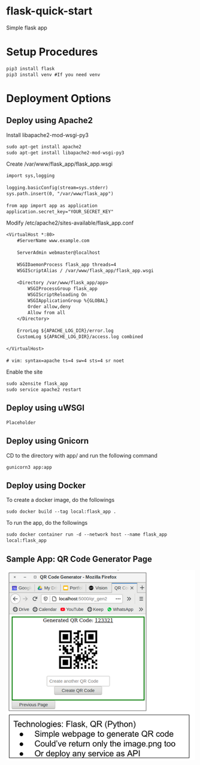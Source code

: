 # flask-quick-start
Simple flask app

# Setup Procedures
```
pip3 install flask
pip3 install venv #If you need venv
```
# Deployment Options

## Deploy using Apache2
Install libapache2-mod-wsgi-py3
```
sudo apt-get install apache2
sudo apt-get install libapache2-mod-wsgi-py3
```

Create /var/www/flask_app/flask_app.wsgi
```
import sys,logging

logging.basicConfig(stream=sys.stderr)
sys.path.insert(0, "/var/www/flask_app")

from app import app as application
application.secret_key="YOUR_SECRET_KEY"
```

Modify /etc/apache2/sites-available/flask_app.conf
```
<VirtualHost *:80>
	#ServerName www.example.com

	ServerAdmin webmaster@localhost

	WSGIDaemonProcess flask_app threads=4
	WSGIScriptAlias / /var/www/flask_app/flask_app.wsgi

	<Directory /var/www/flask_app/app>
        WSGIProcessGroup flask_app
        WSGIScriptReloading On
        WSGIApplicationGroup %{GLOBAL}
		Order allow,deny
		Allow from all
	</Directory>

	ErrorLog ${APACHE_LOG_DIR}/error.log
	CustomLog ${APACHE_LOG_DIR}/access.log combined

</VirtualHost>

# vim: syntax=apache ts=4 sw=4 sts=4 sr noet
```

Enable the site
```
sudo a2ensite flask_app
sudo service apache2 restart
```

## Deploy using uWSGI
```
Placeholder
```

## Deploy using Gnicorn
CD to the directory with app/ and run the following command
```
gunicorn3 app:app
```

## Deploy using Docker
To create a docker image, do the followings
```
sudo docker build --tag local:flask_app .
```

To run the app, do the followings
```
sudo docker container run -d --network host --name flask_app local:flask_app
```


## Sample App: QR Code Generator Page
![alt text](https://github.com/hyfung/flask-quick-start/blob/master/images/qr_code.png "")
